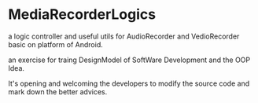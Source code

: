 # MediaRecorderLogics
a logic controller and useful  utils  for AudioRecorder and VedioRecorder basic on platform  of Android.

an exercise for traing DesignModel of SoftWare Development and the  OOP Idea.

It's opening and welcoming the developers to modify the  source code and mark down the  better advices.
